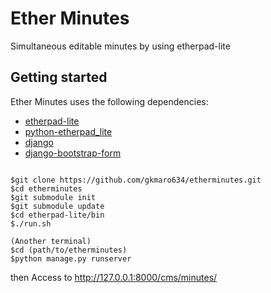 # Ether Minutes
Simultaneous editable minutes by using etherpad-lite

## Getting started
Ether Minutes uses the following dependencies:
- [etherpad-lite](https://github.com/ether/etherpad-lite)
- [python-etherpad_lite](https://github.com/Changaco/python-etherpad_lite)
- [django](https://github.com/django/django)
- [django-bootstrap-form](https://github.com/tzangms/django-bootstrap-form)


```

$git clone https://github.com/gkmaro634/etherminutes.git
$cd etherminutes
$git submodule init
$git submodule update
$cd etherpad-lite/bin
$./run.sh

(Another terminal)
$cd (path/to/etherminutes)
$python manage.py runserver

```
then Access to http://127.0.0.1:8000/cms/minutes/
